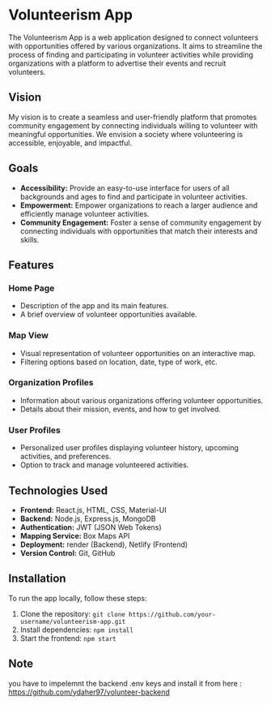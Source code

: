

# Volunteerism App

The Volunteerism App is a web application designed to connect volunteers with opportunities offered by various organizations. It aims to streamline the process of finding and participating in volunteer activities while providing organizations with a platform to advertise their events and recruit volunteers.

## Vision

My vision is to create a seamless and user-friendly platform that promotes community engagement by connecting individuals willing to volunteer with meaningful opportunities. We envision a society where volunteering is accessible, enjoyable, and impactful.

## Goals

- **Accessibility:** Provide an easy-to-use interface for users of all backgrounds and ages to find and participate in volunteer activities.
- **Empowerment:** Empower organizations to reach a larger audience and efficiently manage volunteer activities.
- **Community Engagement:** Foster a sense of community engagement by connecting individuals with opportunities that match their interests and skills.

## Features

### Home Page
- Description of the app and its main features.
- A brief overview of volunteer opportunities available.

### Map View
- Visual representation of volunteer opportunities on an interactive map.
- Filtering options based on location, date, type of work, etc.

### Organization Profiles
- Information about various organizations offering volunteer opportunities.
- Details about their mission, events, and how to get involved.

### User Profiles
- Personalized user profiles displaying volunteer history, upcoming activities, and preferences.
- Option to track and manage volunteered activities.

## Technologies Used

- **Frontend:** React.js, HTML, CSS, Material-UI
- **Backend:** Node.js, Express.js, MongoDB
- **Authentication:** JWT (JSON Web Tokens)
- **Mapping Service:** Box Maps API
- **Deployment:** render (Backend), Netlify (Frontend)
- **Version Control:** Git, GitHub

## Installation

To run the app locally, follow these steps:

1. Clone the repository: `git clone https://github.com/your-username/volunteerism-app.git`
2. Install dependencies: `npm install`
3. Start the frontend: `npm start`

## Note

you have to impelemnt the backend .env keys and install it from here : https://github.com/ydaher97/volunteer-backend

